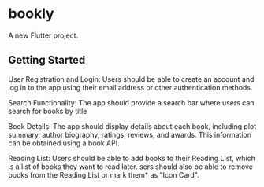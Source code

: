 # bookly

A new Flutter project.

## Getting Started

User Registration and Login:
Users should be able to create an account and log in to the app using their email address or other authentication methods.


Search Functionality: The app should provide a search bar where users can search for books by title


Book Details: The app should display details about each book, including plot summary, author biography, ratings, reviews, and awards. This information can be obtained using a book API.


Reading List: Users should be able to add books to their Reading List, which is a list of books they want to read later. sers should also be able to remove books from the Reading List or mark them* as "Icon Card".
